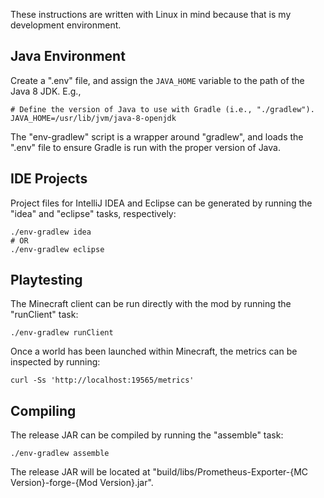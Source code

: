 These instructions are written with Linux in mind because that is my development environment.


Java Environment
----------------

Create a ".env" file, and assign the `JAVA_HOME` variable to the path of the
Java 8 JDK. E.g.,

```shell
# Define the version of Java to use with Gradle (i.e., "./gradlew").
JAVA_HOME=/usr/lib/jvm/java-8-openjdk
```

The "env-gradlew" script is a wrapper around "gradlew", and loads the ".env" file to ensure Gradle is run with the proper version of Java.


IDE Projects
------------

Project files for IntelliJ IDEA and Eclipse can be generated by running the "idea" and "eclipse" tasks, respectively:

```shell
./env-gradlew idea
# OR
./env-gradlew eclipse
```


Playtesting
-----------

The Minecraft client can be run directly with the mod by running the "runClient" task:

```shell
./env-gradlew runClient
```

Once a world has been launched within Minecraft, the metrics can be inspected by running:

```shell
curl -Ss 'http://localhost:19565/metrics'
```


Compiling
---------

The release JAR can be compiled by running the "assemble" task:

```shell
./env-gradlew assemble
```

The release JAR will be located at "build/libs/Prometheus-Exporter-{MC Version}-forge-{Mod Version}.jar".
